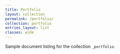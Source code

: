 ```yaml
---
title: Portfolio
layout: collection
permalink: /portfolio/
collection: portfolio
entries_layout: list
classes: wide
---
```


Sample document listing for the collection `_portfolio`.